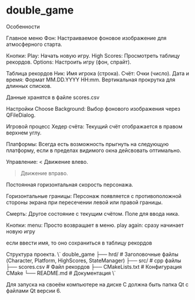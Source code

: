 # double_game

Особенности

Главное меню
Фон: Настраиваемое фоновое изображение для атмосферного старта.

Кнопки:
Play: Начать новую игру.
High Scores: Просмотреть таблицу рекордов.
Options: Настроить игру (фон, спрайт).

Таблица рекордов
Ник: Имя игрока (строка).
Счёт: Очки (число).
Дата и время: Формат MM.DD.YYYY HH:mm.
Вертикальная прокрутка для длинных списков.

Данные хранятся в файле scores.csv

Настройки
Choose Background: Выбор фонового изображения через QFileDialog.

Игровой процесс
Хедер счёта: Текущий счёт отображается в правом верхнем углу.

Платформы:
Всегда есть возможность прыгнуть на следующую платформу, если в пределах видимого окна дейсвовать оптимально.

Управление:
< Движение влево.
> Движение вправо.

Постоянная горизонтальная скорость персонажа.

Горизонтальные границы:
Персонаж появляется с противоположной стороны экрана при пересечении левой или правой границы.

Смерть:
Другое состояние с текущим счётом.
Поле для ввода ника.

Кнопки:
menu: Просто возвращает в меню.
play again: сразу начинает новую игру

если ввести имя, то оно сохраниться в таблицу рекордов


Структура проекта.
\\\`
double_game
├── hrd/             # Заголовочные файлы (Character, Platform, HighScores, StateManager)
├── src/             # cpp файлы
├── scores.csv       # Файл рекордов
├── CMakeLists.txt   # Конфигурация CMake
└── README.md        # Документация
\\\`


Для запуска на своеём компьютере на диске C должна быть папка Qt с файлами Qt версии 6.
